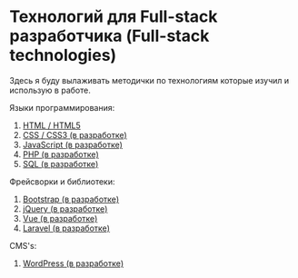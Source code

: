 # Технологий для Full-stack разработчика (Full-stack technologies)

Здесь я буду вылаживать методички по технологиям которые изучил и использую в работе.

Языки программирования:
  1. [HTML / HTML5](HTML)
  2. [CSS / CSS3 (в разработке)]()
  3. [JavaScript (в разработке)]()
  4. [PHP (в разработке)]()
  5. [SQL (в разработке)]()

Фрейсворки и библиотеки:
  1. [Bootstrap (в разработке)]()
  2. [jQuery (в разработке)]()
  3. [Vue (в разработке)]()
  4. [Laravel (в разработке)]()
  
CMS's:
  1. [WordPress (в разработке)]()
